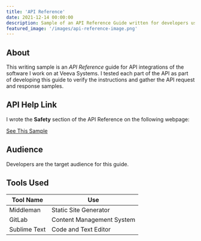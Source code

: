 ```yaml
---
title: 'API Reference'
date: 2021-12-14 00:00:00
description: Sample of an API Reference Guide written for developers using a static site generator (Middleman) and Markdown.
featured_image: '/images/api-reference-image.png'
---
```


## About

This writing sample is an <em>API Reference</em> guide for API integrations of the software I work on at Veeva Systems. I tested each part of the API as part of developing this guide to verify the instructions and gather the API request and response samples. 

## API Help Link

I wrote the **Safety** section of the API Reference on the following webpage:

<a href="https://developer.veevavault.com/api/22.1/#safety" target="_blank" class="button button--large">See This Sample <i class="fas fa-external-link-alt"></i></a>

## Audience

Developers are the target audience for this guide. 

## Tools Used 

<table>
	<thead>
		<tr>
			<th>Tool Name</th>
			<th>Use</th>
		</tr>
	</thead>
	<tbody>
		<tr>
			<td>Middleman</td>
			<td>Static Site Generator</td>
		</tr>
		<tr>
			<td>GitLab</td>
			<td>Content Management System</td>
		</tr>
		<tr>
			<td>Sublime Text</td>
			<td>Code and Text Editor</td>
		</tr>
	</tbody>
</table>